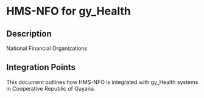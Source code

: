 # HMS-NFO for gy_Health

## Description

National Financial Organizations

## Integration Points

This document outlines how HMS-NFO is integrated with gy_Health systems in Cooperative Republic of Guyana.
